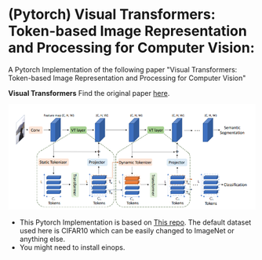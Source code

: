 # (Pytorch) Visual Transformers: Token-based Image Representation and Processing for Computer Vision:
A Pytorch Implementation of the following paper "Visual Transformers: Token-based Image Representation and Processing for Computer Vision"

**Visual Transformers**
Find the original paper [here](https://arxiv.org/abs/2006.03677).
<p align="center">
  <img src="./Overview.png" width="600" title="Vision transformer">
</p>

- This Pytorch Implementation is based on [This repo](https://github.com/tahmid0007/VisionTransformer). The default dataset used here is CIFAR10 which can be easily changed to ImageNet or anything else.
- You might need to install einops.
